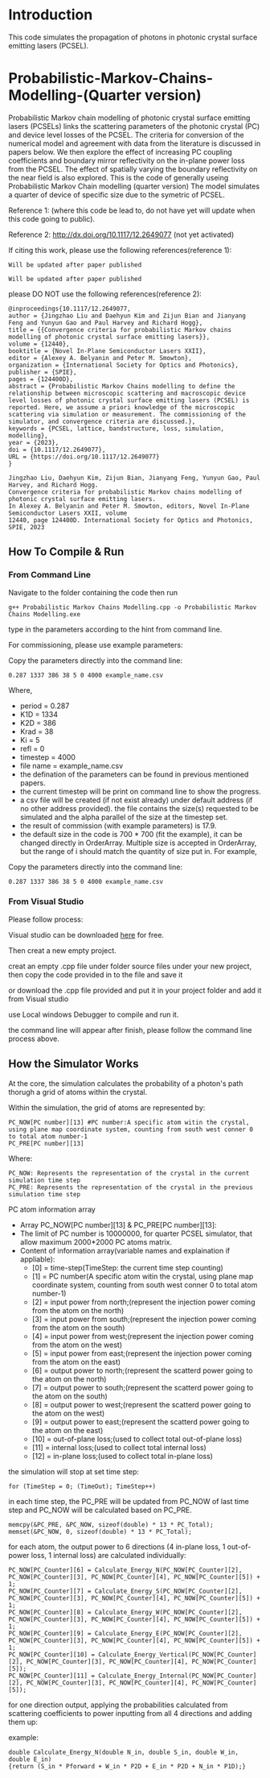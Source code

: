 # Introduction
This code simulates the propagation of photons in photonic crystal surface emitting lasers (PCSEL). 

# Probabilistic-Markov-Chains-Modelling-(Quarter version)

Probabilistic Markov chain modelling of photonic crystal surface emitting lasers (PCSELs) links the scattering parameters of the photonic crystal (PC) and device level losses of the PCSEL. The criteria for conversion of the numerical model and agreement with data from the literature is discussed in papers below. We then explore the effect of increasing PC coupling coefficients and boundary mirror reflectivity on the in-plane power loss from the PCSEL. The effect of spatially varying the boundary reflectivity on the near field is also explored.
This is the code of generally useing Probabilistic Markov Chain modelling (quarter version)
The model simulates a quarter of device of specific size due to the symetric of PCSEL. 

Reference 1: (where this code be lead to, do not have yet will update when this code going to public).

Reference 2: http://dx.doi.org/10.1117/12.2649077 (not yet activated)

If citing this work, please use the following references(reference 1):

```
Will be updated after paper published
```
```
Will be updated after paper published
```

please DO NOT use the following references(reference 2):
```
@inproceedings{10.1117/12.2649077,
author = {Jingzhao Liu and Daehyun Kim and Zijun Bian and Jianyang Feng and Yunyun Gao and Paul Harvey and Richard Hogg},
title = {{Convergence criteria for probabilistic Markov chains modelling of photonic crystal surface emitting lasers}},
volume = {12440},
booktitle = {Novel In-Plane Semiconductor Lasers XXII},
editor = {Alexey A. Belyanin and Peter M. Smowton},
organization = {International Society for Optics and Photonics},
publisher = {SPIE},
pages = {124400D},
abstract = {Probabilistic Markov Chains modelling to define the relationship between microscopic scattering and macroscopic device level losses of photonic crystal surface emitting lasers (PCSEL) is reported. Here, we assume a priori knowledge of the microscopic scattering via simulation or measurement. The commissioning of the simulator, and convergence criteria are discussed.},
keywords = {PCSEL, lattice, bandstructure, loss, simulation, modelling},
year = {2023},
doi = {10.1117/12.2649077},
URL = {https://doi.org/10.1117/12.2649077}
}
```
```
Jingzhao Liu, Daehyun Kim, Zijun Bian, Jianyang Feng, Yunyun Gao, Paul Harvey, and Richard Hogg.
Convergence criteria for probabilistic Markov chains modelling of photonic crystal surface emitting lasers.
In Alexey A. Belyanin and Peter M. Smowton, editors, Novel In-Plane Semiconductor Lasers XXII, volume
12440, page 124400D. International Society for Optics and Photonics, SPIE, 2023
```
## How To Compile & Run

### From Command Line

Navigate to the folder containing the code then run
```
g++ Probabilistic Markov Chains Modelling.cpp -o Probabilistic Markov Chains Modelling.exe
```
type in the parameters according to the hint from command line.

For commissioning, please use example parameters:

Copy the parameters directly into the command line:

```
0.287 1337 386 38 5 0 4000 example_name.csv
```
Where, 
 
  * period = 0.287
  * K1D = 1334
  * K2D = 386
  * Krad = 38
  * Ki = 5
  * refl = 0 
  * timestep = 4000
  * file name = example_name.csv
* the defination of the parameters can be found in previous mentioned papers. 
* the current timestep will be print on command line to show the progress.
* a csv file will be created (if not exist already) under default address (if no other address provided). the file contains the size(s) requested to be simulated and the alpha parallel of the size at the timestep set.
* the result of commission (with example parameters) is 17.9.
* the default size in the code is 700 * 700 (fit the example), it can be changed directly in OrderArray. Multiple size is accepted in OrderArray, but the range of i should match the quantity of size put in. 
For example, 

Copy the parameters directly into the command line:

```
0.287 1337 386 38 5 0 4000 example_name.csv
```

### From Visual Studio

Please follow process:

Visual studio can be downloaded [here](https://visualstudio.microsoft.com/vs/features/cplusplus/) for free.

Then creat a new empty project.

creat an empty .cpp file under folder source files under your new project, then copy the code provided in to the file and save it 

or download the .cpp file provided and put it in your project folder and add it from Visual studio

use Local windows Debugger to compile and run it.

the command line will appear after finish, please follow the command line process above.


## How the Simulator Works 

At the core, the simulation calculates the probability of a photon's path thorugh a grid of atoms within the crystal.
 
Within the simulation, the grid of atoms are represented by:

 ```
 PC_NOW[PC number][13] #PC number:A specific atom witin the crystal, using plane map coordinate system, counting from south west conner 0 to total atom number-1 
 PC_PRE[PC number][13]
 ```
 
Where:
 ```
 PC_NOW: Represents the representation of the crystal in the current simulation time step
 PC_PRE: Represents the representation of the crystal in the previous simulation time step
 ```

 PC atom information array
* Array PC_NOW[PC number][13] & PC_PRE[PC number][13]:
* The limit of PC number is 10000000, for quarter PCSEL simulator, that allow maximum 2000*2000 PC atoms matrix.
* Content of information array(variable names and explaination if appliable):
  * [0]  = time-step(TimeStep: the current time step counting)
  * [1]  = PC number(A specific atom witin the crystal, using plane map coordinate system, counting from south west conner 0 to total atom number-1)
  * [2]  = input power from north;(represent the injection power coming from the atom on the north)
  * [3]  = input power from south;(represent the injection power coming from the atom on the south)
  * [4]  = input power from west;(represent the injection power coming from the atom on the west)
  * [5]  = input power from east;(represent the injection power coming from the atom on the east)
  * [6]  = output power to north;(represent the scatterd power going to the atom on the north)
  * [7]  = output power to south;(represent the scatterd power going to the atom on the south)
  * [8]  = output power to west;(represent the scatterd power going to the atom on the west)
  * [9]  = output power to east;(represent the scatterd power going to the atom on the east)
  * [10] = out-of-plane loss;(used to collect total out-of-plane loss)
  * [11] = internal loss;(used to collect total internal loss)
  * [12] = in-plane loss;(used to collect total in-plane loss)

the simulation will stop at set time step:
```
for (TimeStep = 0; (TimeOut); TimeStep++)
```

in each time step, the PC_PRE will be updated from PC_NOW of last time step and PC_NOW will be calculated based on PC_PRE.
```
memcpy(&PC_PRE, &PC_NOW, sizeof(double) * 13 * PC_Total);
memset(&PC_NOW, 0, sizeof(double) * 13 * PC_Total);
```

for each atom, the output power to 6 directions (4 in-plane loss,  1 out-of-power loss, 1 internal loss) are calculated individually:
```
PC_NOW[PC_Counter][6] = Calculate_Energy_N(PC_NOW[PC_Counter][2], PC_NOW[PC_Counter][3], PC_NOW[PC_Counter][4], PC_NOW[PC_Counter][5]) + 1;
PC_NOW[PC_Counter][7] = Calculate_Energy_S(PC_NOW[PC_Counter][2], PC_NOW[PC_Counter][3], PC_NOW[PC_Counter][4], PC_NOW[PC_Counter][5]) + 1;
PC_NOW[PC_Counter][8] = Calculate_Energy_W(PC_NOW[PC_Counter][2], PC_NOW[PC_Counter][3], PC_NOW[PC_Counter][4], PC_NOW[PC_Counter][5]) + 1;
PC_NOW[PC_Counter][9] = Calculate_Energy_E(PC_NOW[PC_Counter][2], PC_NOW[PC_Counter][3], PC_NOW[PC_Counter][4], PC_NOW[PC_Counter][5]) + 1;
PC_NOW[PC_Counter][10] = Calculate_Energy_Vertical(PC_NOW[PC_Counter][2], PC_NOW[PC_Counter][3], PC_NOW[PC_Counter][4], PC_NOW[PC_Counter][5]);
PC_NOW[PC_Counter][11] = Calculate_Energy_Internal(PC_NOW[PC_Counter][2], PC_NOW[PC_Counter][3], PC_NOW[PC_Counter][4], PC_NOW[PC_Counter][5]);
```
for one direction output, applying the probabilities calculated from scattering coefficients to power inputting from all 4 directions and adding them up: 

example:
```
double Calculate_Energy_N(double N_in, double S_in, double W_in, double E_in)
{return (S_in * Pforward + W_in * P2D + E_in * P2D + N_in * P1D);}
```

